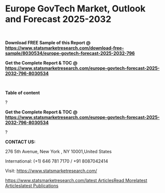 <h1>Europe GovTech Market, Outlook and Forecast 2025-2032</h1><br/><p><strong>Download FREE Sample of this Report @ <a href="https://www.statsmarketresearch.com/download-free-sample/8030534/europe-govtech-forecast-2025-2032-796">https://www.statsmarketresearch.com/download-free-sample/8030534/europe-govtech-forecast-2025-2032-796</a></strong></p>
 
 
 
 <div><b>Get the Complete Report & TOC @ <a href="https://www.statsmarketresearch.com/europe-govtech-forecast-2025-2032-796-8030534">https://www.statsmarketresearch.com/europe-govtech-forecast-2025-2032-796-8030534</a></b></div>
 
 
 
 <p><br />
 
 <b>Table of content</b></p>
 
 
 
 <p>? </p>
 
 
 
 <div><b>Get the Complete Report & TOC @ <a href="https://www.statsmarketresearch.com/europe-govtech-forecast-2025-2032-796-8030534">https://www.statsmarketresearch.com/europe-govtech-forecast-2025-2032-796-8030534</a></b></div>
 
 
 
 <p>? </p>
 
 
 
 <p><b>CONTACT US:</b><br />
 
 276 5th Avenue, New York , NY 10001,United States<br />
 
 International: (+1) 646 781 7170 / +91 8087042414<br />
 
 Visit: <a href="https://www.statsmarketresearch.com/">https://www.statsmarketresearch.com/</a><br />
 
 <a href="https://gyeongbokgung.com">https://www.statsmarketresearch.com/</a><a href="https://hallyeomaritime.com">latest Articles</a><a href="https://jingwansa.com">Read More</a><a href="https://nguoiviet.jp/">latest Articles</a><a href="https://www.intelmarketresearch.com/">latest Publications</a></p>